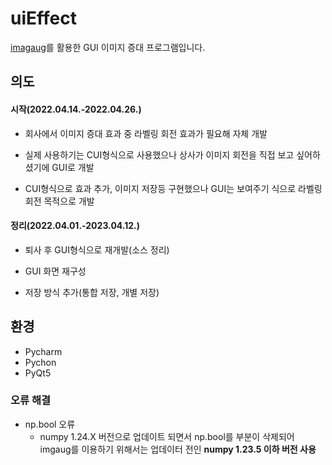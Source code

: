 # uiEffect
[imagaug](https://github.com/aleju/imgaug)를 활용한 GUI 이미지 증대 프로그램입니다.


## 의도
#### 시작(2022.04.14.-2022.04.26.)
* 회사에서 이미지 증대 효과 중 라벨링 회전 효과가 필요해 자체 개발

* 실제 사용하기는 CUI형식으로 사용했으나 상사가 이미지 회전을 직접 보고 싶어하셨기에 GUI로 개발

* CUI형식으로 효과 추가, 이미지 저장등 구현했으나 GUI는 보여주기 식으로 라벨링 회전 목적으로 개발 


#### 정리(2022.04.01.-2023.04.12.)
* 퇴사 후 GUI형식으로 재개발(소스 정리)

* GUI 화면 재구성

* 저장 방식 추가(통합 저장, 개별 저장)


## 환경
* Pycharm
* Pychon
* PyQt5


### 오류 해결
* np.bool 오류
  * numpy 1.24.X 버전으로 업데이트 되면서 np.bool를 부분이 삭제되어 imgaug를 이용하기 위해서는 업데이터 전인 **numpy 1.23.5 이하 버전 사용**
